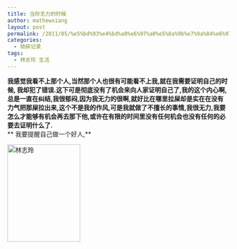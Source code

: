 ```yaml
---
title: 当你无力的时候
author: mathewxiang
layout: post
permalink: /2011/05/%e5%bd%93%e4%bd%a0%e6%97%a0%e5%8a%9b%e7%9a%84%e6%97%b6%e5%80%99/
categories:
  - 琐碎记录
tags:
  - 林志玲 生活
---
```

**我感觉我看不上那个人,当然那个人也很有可能看不上我,就在我需要证明自己的时候, 我却犯了错误.这下可是彻底没有了机会来向人家证明自己了,我的这个内心啊,总是一直在纠结,我很郁闷,因为我无力的很啊,就好比在哪里拉屎却是实在在没有力气把那屎拉出来,这个不是我的作风,可是我就做了不擅长的事情,我很无力,我要怎么才能够有机会再去那下他,或许在有限的时间里没有任何机会也没有任何的必要去证明什么了.**  
** 我要提醒自己做一个好人,**

[<img class="aligncenter size-full wp-image-46" title="040" src="http://xiangzhuyuan.files.wordpress.com/2011/05/f200811181428191574240632.jpg" alt="林志玲" width="165" height="220" />][1]

 [1]: http://xiangzhuyuan.files.wordpress.com/2011/05/f200811181428191574240632.jpg